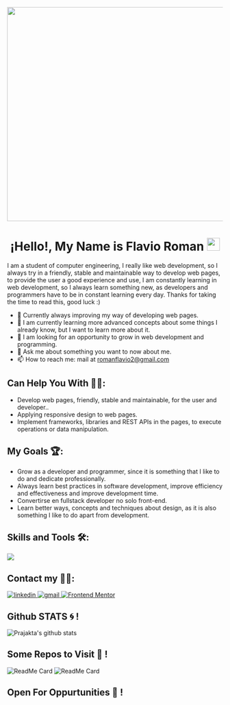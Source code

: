 
<img src="https://media.tenor.com/5tq8ILMQ4G0AAAAd/html-css.gif" width="1250" height="500" />

<h1 align="center">¡Hello!, My Name is Flavio Roman <img src="https://raw.githubusercontent.com/MartinHeinz/MartinHeinz/master/wave.gif" width="30px"></h1>

<p>
  I am a student of computer engineering, I really like web development, so I always try in a friendly, stable and maintainable way to develop web pages, to provide the user a good experience   and use, 
  I am constantly learning in web development, so I always learn something new, as developers and programmers have to be in constant learning every day. Thanks for taking the time to read this, good luck 
  :)
</p>

- 🔭 Currently always improving my way of developing web pages.
- 🌱 I am currently learning more advanced concepts about some things I already know, but I want to learn more about it.
- 👯 I am looking for an opportunity to grow in web development and programming.
- 💬 Ask me about something you want to now about me.
- 📫 How to reach me: mail at romanflavio2@gmail.com

## Can Help You With 👩‍💻:
- Develop web pages, friendly, stable and maintainable, for the user and developer..
- Applying responsive design to web pages.
- Implement frameworks, libraries and REST APIs in the pages, to execute operations or data manipulation.

## My Goals 🏆:
- Grow as a developer and programmer, since it is something that I like to do and dedicate professionally.
- Always learn best practices in software development, improve efficiency and effectiveness and improve development time.
- Convertirse en fullstack developer no solo front-end.
- Learn better ways, concepts and techniques about design, as it is also something I like to do apart from development. 

## Skills and Tools 🛠️:
 <img src="https://skillicons.dev/icons?i=git,bootstrap,css,sass,discord,figma,github,html,java,php,js,linux,materialui,mysql,nextjs,nodejs,react,vite,tailwind,netlify,replit,vscode&perline=14" />
 
## Contact my 🤝🏻:
<a href="https://www.linkedin.com/in/flavio-roman-1946201b5/" target="_blank">
 <img src="https://img.shields.io/badge/LinkedIn-0077B5?style=for-the-badge&logo=linkedin&logoColor=white" alt="linkedin" />
</a>
<a href="mailto:romanflavio2@gmail.com" target="_blank">
 <img src="https://img.shields.io/badge/Gmail-D14836?style=for-the-badge&logo=gmail&logoColor=white" alt="gmail" />
</a>
<a href="mailto:romanflavio2@gmail.com">
  <img src="https://camo.githubusercontent.com/fe4f685f3dfccebdc79852e415218057fa8000d2baa8dcb3ae757822e64272ca/68747470733a2f2f696d672e736869656c64732e696f2f62616467652f2d46726f6e74656e642532304d656e746f722d3546334443343f7374796c653d666f722d7468652d6261646765266c6f676f3d46726f6e74656e644d656e746f72266c6f676f436f6c6f723d7768697465266c696e6b3d68747470733a2f2f7777772e66726f6e74656e646d656e746f722e696f2f70726f66696c652f4d656c76696e416775696c6172" alt="Frontend Mentor" data-canonical-src="https://img.shields.io/badge/-Frontend%20Mentor-5F3DC4?style=for-the-badge&amp;logo=FrontendMentor&amp;logoColor=white&amp;link=https://www.frontendmentor.io/profile/FRG152">
</a>

## Github STATS :cyclone: !

![Prajakta's github stats](https://github-readme-stats.vercel.app/api?username=maneprajakta&show_icons=true&theme=radical)
<br>

## Some Repos to Visit :blossom: !
![ReadMe Card](https://github-readme-stats.vercel.app/api/pin/?username=maneprajakta&repo=Digit_Recognition_Web_App&show_icons=true&theme=radical)
![ReadMe Card](https://github-readme-stats.vercel.app/api/pin/?username=maneprajakta&repo=DSA&show_icons=true&theme=radical)

## Open For Oppurtunities :purple_heart: !


